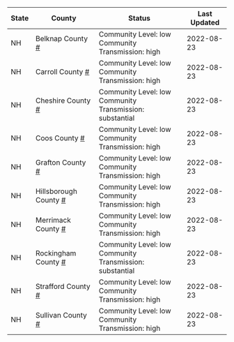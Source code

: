 State | County | Status | Last Updated
--- | --- | --- | --- 
NH | Belknap County <a href="#belknap_county">#</a> | <a name="belknap_county"></a>Community Level: low<br/>Community Transmission: high | 2022-08-23
NH | Carroll County <a href="#carroll_county">#</a> | <a name="carroll_county"></a>Community Level: low<br/>Community Transmission: high | 2022-08-23
NH | Cheshire County <a href="#cheshire_county">#</a> | <a name="cheshire_county"></a>Community Level: low<br/>Community Transmission: substantial | 2022-08-23
NH | Coos County <a href="#coos_county">#</a> | <a name="coos_county"></a>Community Level: low<br/>Community Transmission: high | 2022-08-23
NH | Grafton County <a href="#grafton_county">#</a> | <a name="grafton_county"></a>Community Level: low<br/>Community Transmission: high | 2022-08-23
NH | Hillsborough County <a href="#hillsborough_county">#</a> | <a name="hillsborough_county"></a>Community Level: low<br/>Community Transmission: high | 2022-08-23
NH | Merrimack County <a href="#merrimack_county">#</a> | <a name="merrimack_county"></a>Community Level: low<br/>Community Transmission: high | 2022-08-23
NH | Rockingham County <a href="#rockingham_county">#</a> | <a name="rockingham_county"></a>Community Level: low<br/>Community Transmission: substantial | 2022-08-23
NH | Strafford County <a href="#strafford_county">#</a> | <a name="strafford_county"></a>Community Level: low<br/>Community Transmission: high | 2022-08-23
NH | Sullivan County <a href="#sullivan_county">#</a> | <a name="sullivan_county"></a>Community Level: low<br/>Community Transmission: high | 2022-08-23
